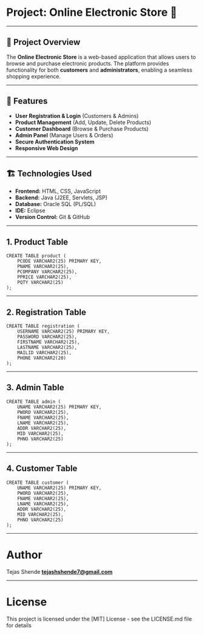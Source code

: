 # Project: Online Electronic Store 🛒  

---

## 📌 Project Overview  
The **Online Electronic Store** is a web-based application that allows users to browse and purchase electronic products. The platform provides functionality for both **customers** and **administrators**, enabling a seamless shopping experience.

---

## 🚀 Features  
- **User Registration & Login** (Customers & Admins)  
- **Product Management** (Add, Update, Delete Products)  
- **Customer Dashboard** (Browse & Purchase Products)  
- **Admin Panel** (Manage Users & Orders)  
- **Secure Authentication System**  
- **Responsive Web Design**  

---

## 🏗️ Technologies Used  
- **Frontend:** HTML, CSS, JavaScript  
- **Backend:** Java (J2EE, Servlets, JSP)  
- **Database:** Oracle SQL (PL/SQL)  
- **IDE:** Eclipse  
- **Version Control:** Git & GitHub  

---


## 1. Product Table
```
CREATE TABLE product (
    PCODE VARCHAR2(25) PRIMARY KEY,
    PNAME VARCHAR2(25),
    PCOMPANY VARCHAR2(25),
    PPRICE VARCHAR2(25),
    PQTY VARCHAR2(25)
);
```
---

## 2. Registration Table
```
CREATE TABLE registration (
    USERNAME VARCHAR2(25) PRIMARY KEY,
    PASSWORD VARCHAR2(25),
    FIRSTNAME VARCHAR2(25),
    LASTNAME VARCHAR2(25),
    MAILID VARCHAR2(25),
    PHONE VARCHAR2(20)
);
```
---

## 3. Admin Table
```
CREATE TABLE admin (
    UNAME VARCHAR2(25) PRIMARY KEY,
    PWORD VARCHAR2(25),
    FNAME VARCHAR2(25),
    LNAME VARCHAR2(25),
    ADDR VARCHAR2(25),
    MID VARCHAR2(25),
    PHNO VARCHAR2(25)
);
```
---

## 4. Customer Table
```
CREATE TABLE customer (
    UNAME VARCHAR2(25) PRIMARY KEY,
    PWORD VARCHAR2(25),
    FNAME VARCHAR2(25),
    LNAME VARCHAR2(25),
    ADDR VARCHAR2(25),
    MID VARCHAR2(25),
    PHNO VARCHAR2(25)
);
```
---

# Author
Tejas Shende
**tejashshende7@gmail.com**

---

# License
This project is licensed under the [MIT] License - see the LICENSE.md file for details